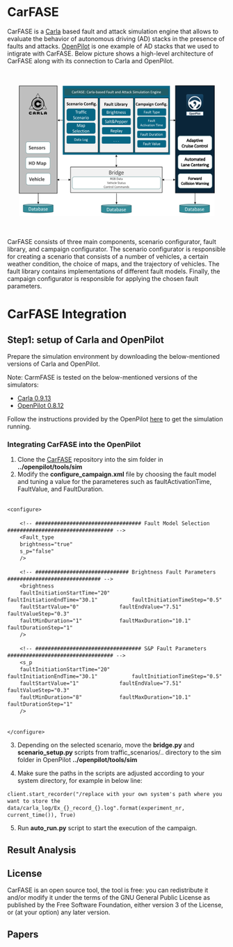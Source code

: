 # CarFASE
 CarFASE is a  [Carla](https://carla.org/) based fault and  attack  simulation  engine  that  allows  to  evaluate the behavior of autonomous driving (AD) stacks in the presence of faults and attacks. [OpenPilot](https://comma.ai/openpilot) is one example of AD stacks that we used to intigrate with CarFASE. Below picture shows a high-level architecture of CarFASE along
with its connection to Carla and OpenPilot.

<p align="center">
  <br><br>
  <img src="https://github.com/RISE-Dependable-Transport-Systems/CarFASE/blob/main/Documentation/pictures/carfase_3.png" width="450" height="300">
</p>
<br/> 
<br/> 
CarFASE consists of three main components, scenario configurator, fault library, and campaign configurator. The scenario configurator is responsible for creating a scenario that consists of a number of vehicles, a certain weather condition, the choice of maps, and the trajectory of vehicles. The fault library contains implementations of different fault models. Finally, the campaign configurator is responsible for applying the chosen fault parameters.


# CarFASE Integration
## Step1: setup of Carla and OpenPilot
Prepare the simulation environment by downloading the below-mentioned versions of Carla and OpenPilot.

Note: CarmFASE is tested on the below-mentioned versions of the simulators:

* [Carla 0.9.13](https://carla.org/2021/11/16/release-0.9.13/)
* [OpenPilot 0.8.12](https://github.com/commaai/openpilot/releases/tag/v0.8.12) 

Follow the instructions provided by the OpenPilot [here](https://github.com/commaai/openpilot/blob/master/tools/README.md) to get the simulation running.

### Integrating CarFASE into the OpenPilot
1. Clone the [CarFASE](https://github.com/RISE-Dependable-Transport-Systems/CarFASE) repository into the sim folder in **../openpilot/tools/sim**
2. Modify the **configure_campaign.xml** file by choosing the fault model and tuning a value for the parameteres such as faultActivationTime, FaultValue, and FaultDuration.
```

<configure>

	<!-- ################################## Fault Model Selection ################################## -->
	<Fault_type 
	brightness="true"
	s_p="false"
	/>
	
	<!-- ############################## Brightness Fault Parameters ############################## -->
	<brightness
	faultInitiationStartTime="20" 	        faultInitiationEndTime="30.1"           faultInitiationTimeStep="0.5" 
	faultStartValue="0" 			faultEndValue="7.51" 			faultValueStep="0.3" 
	faultMinDuration="1" 			faultMaxDuration="10.1" 		faultDurationStep="1" 
	/>
	
	<!-- ################################## S&P Fault Parameters ################################## -->
	<s_p
	faultInitiationStartTime="20" 	        faultInitiationEndTime="30.1"           faultInitiationTimeStep="0.5" 
	faultStartValue="1" 			faultEndValue="7.51" 			faultValueStep="0.3" 
	faultMinDuration="8" 			faultMaxDuration="10.1" 		faultDurationStep="1" 
	/>
	
	
</configure>
```
3. Depending on the selected scenario, move the **bridge.py** and **scenario_setup.py** scripts from traffic_scenarios/.. directory to the sim folder in OpenPilot **../openpilot/tools/sim**

4. Make sure the paths in the scripts are adjusted according to your system directory, for example in below line:
```
client.start_recorder("/replace with your own system's path where you want to store the data/carla_log/Ex_{}_record_{}.log".format(experiment_nr, current_time()), True)
```

5. Run **auto_run.py** script to start the execution of the campaign.

## Result Analysis


## License
CarFASE is an open source tool, the tool is free: you can redistribute it and/or modify it under the terms of the GNU General Public License as published by the Free Software Foundation, either version 3 of the License, or (at your option) any later version.
## Papers
